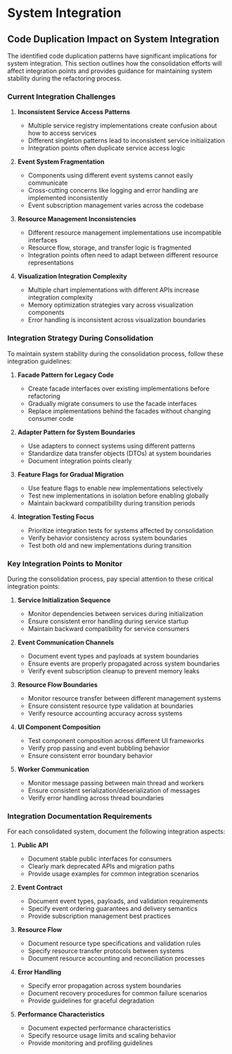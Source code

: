 # System Integration

## Code Duplication Impact on System Integration

The identified code duplication patterns have significant implications for system integration. This section outlines how the consolidation efforts will affect integration points and provides guidance for maintaining system stability during the refactoring process.

### Current Integration Challenges

1. **Inconsistent Service Access Patterns**

   - Multiple service registry implementations create confusion about how to access services
   - Different singleton patterns lead to inconsistent service initialization
   - Integration points often duplicate service access logic

2. **Event System Fragmentation**

   - Components using different event systems cannot easily communicate
   - Cross-cutting concerns like logging and error handling are implemented inconsistently
   - Event subscription management varies across the codebase

3. **Resource Management Inconsistencies**

   - Different resource management implementations use incompatible interfaces
   - Resource flow, storage, and transfer logic is fragmented
   - Integration points often need to adapt between different resource representations

4. **Visualization Integration Complexity**
   - Multiple chart implementations with different APIs increase integration complexity
   - Memory optimization strategies vary across visualization components
   - Error handling is inconsistent across visualization boundaries

### Integration Strategy During Consolidation

To maintain system stability during the consolidation process, follow these integration guidelines:

1. **Facade Pattern for Legacy Code**

   - Create facade interfaces over existing implementations before refactoring
   - Gradually migrate consumers to use the facade interfaces
   - Replace implementations behind the facades without changing consumer code

2. **Adapter Pattern for System Boundaries**

   - Use adapters to connect systems using different patterns
   - Standardize data transfer objects (DTOs) at system boundaries
   - Document integration points clearly

3. **Feature Flags for Gradual Migration**

   - Use feature flags to enable new implementations selectively
   - Test new implementations in isolation before enabling globally
   - Maintain backward compatibility during transition periods

4. **Integration Testing Focus**
   - Prioritize integration tests for systems affected by consolidation
   - Verify behavior consistency across system boundaries
   - Test both old and new implementations during transition

### Key Integration Points to Monitor

During the consolidation process, pay special attention to these critical integration points:

1. **Service Initialization Sequence**

   - Monitor dependencies between services during initialization
   - Ensure consistent error handling during service startup
   - Maintain backward compatibility for service consumers

2. **Event Communication Channels**

   - Document event types and payloads at system boundaries
   - Ensure events are properly propagated across system boundaries
   - Verify event subscription cleanup to prevent memory leaks

3. **Resource Flow Boundaries**

   - Monitor resource transfer between different management systems
   - Ensure consistent resource type validation at boundaries
   - Verify resource accounting accuracy across systems

4. **UI Component Composition**

   - Test component composition across different UI frameworks
   - Verify prop passing and event bubbling behavior
   - Ensure consistent error boundary behavior

5. **Worker Communication**
   - Monitor message passing between main thread and workers
   - Ensure consistent serialization/deserialization of messages
   - Verify error handling across thread boundaries

### Integration Documentation Requirements

For each consolidated system, document the following integration aspects:

1. **Public API**

   - Document stable public interfaces for consumers
   - Clearly mark deprecated APIs and migration paths
   - Provide usage examples for common integration scenarios

2. **Event Contract**

   - Document event types, payloads, and validation requirements
   - Specify event ordering guarantees and delivery semantics
   - Provide subscription management best practices

3. **Resource Flow**

   - Document resource type specifications and validation rules
   - Specify resource transfer protocols between systems
   - Document resource accounting and reconciliation processes

4. **Error Handling**

   - Specify error propagation across system boundaries
   - Document recovery procedures for common failure scenarios
   - Provide guidelines for graceful degradation

5. **Performance Characteristics**
   - Document expected performance characteristics
   - Specify resource usage limits and scaling behavior
   - Provide monitoring and profiling guidelines
